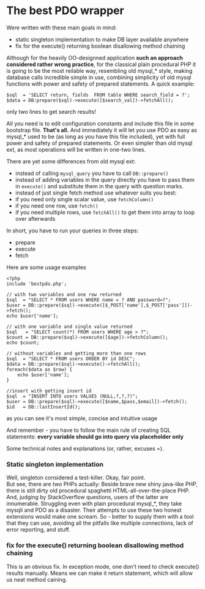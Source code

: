 The best PDO wrapper
=================

Were written with these main goals in mind:

- static singleton implementation to make DB layer available anywhere
- fix for the execute() returning boolean disallowing method chaining

Although for the heavily OO-designned application **such an approach considered rather wrong practice**, for the classical plain procedural PHP it is going to be the most reilable way, resembling old mysql_* style, making database calls incredible simple in use, combining simplicity of old mysql functions with power and safety of prepared statements. A quick example:

    $sql  = 'SELECT return, fields  FROM table WHERE search_field = ?';
    $data = DB:prepare($sql)->execute([$search_val])->fetchAll();

only two lines to get search results!

All you need is to edit configuration constants and include this file in some bootstrap file. **That's all.** And immediately it will let you use PDO as easy as mysql_* used to be (as long as you have this file included), yet with full power and safety of prepared statements. Or even simpler than old mysql ext, as most operations will be written in one-two lines.

There are yet some differences from old mysql ext:

- instead of calling `mysql_query` you have to call `DB::prepare()`
- instead of adding variables in the query directly you have to pass them in `execute()` and substitute them in the query with question marks.
- instead of just single fetch method use whatever suits you best:
 - if you need only single scalar value, use `fetchColumn()`
 - if you need one row, use `fetch()`
 - if you need multiple rows, use `fetchAll()` to get them into array to loop over afterwards

In short, you have to run your queries in three steps:

- prepare
- execute
- fetch

Here are some usage examples

    <?php
    include 'bestpdo.php';
    
    // with two variables and one row returned
    $sql  = "SELECT * FROM users WHERE name = ? AND password=?";
    $user = DB::prepare($sql)->execute([$_POST['name'],$_POST['pass']])->fetch();
    echo $user['name'];
    
    // with one variable and single value returned
    $sql   = "SELECT count(*) FROM users WHERE age > ?";
    $count = DB::prepare($sql)->execute([$age])->fetchColumn();
    echo $count;

    // without variables and getting more than one rows
    $sql  = "SELECT * FROM users ORDER BY id DESC";
    $data = DB::prepare($sql)->execute()->fetchAll();
    foreach($data as $row) {
        echo $user['name'];
    }

    //insert with getting insert id
    $sql  = "INSERT INTO users VALUES (NULL,?,?,?)";
    $user = DB::prepare($sql)->execute([$name,$pass,$email])->fetch();
    $id   = DB::lastInsertId();

as you can see it's most simple, concise and intuitive usage

And remember - you have to follow the main rule of creating SQL statements: **every variable should go into query via placeholder only**

Some technical notes and explanations (or, rather, excuses =).

### Static singleton implementation 

Well, singleton considered a test-killer. Okay, fair point.   
But see, there are *two* PHPs actually: Beside brave new shiny java-like PHP, there is still dirty old procedural spaghetti HTML-all-over-the-place PHP. And, judging by StackOverflow questions, users of the latter are innumerable. Struggling even with plain procedural mysql_*, they take mysqli and PDO as a disaster. Their attempts to use these two honest extensions would make one scream. So - better to supply them with a tool that they can use, avoiding all the pitfalls like multiple connections, lack of error reporting, and stuff.

### fix for the execute() returning boolean disallowing method chaining

This is an obvious fix. In exception mode, one don't need to check execute() results manually. Means we can make it return statement, which will allow us neat method caining. 
